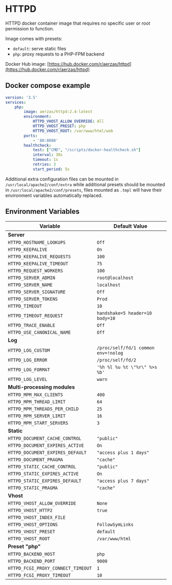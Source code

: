 # HTTPD

HTTPD docker container image that requires no specific user or root permission to function.

Image comes with presets:
- `default`: serve static files
- `php`: proxy requests to a PHP-FPM backend

Docker Hub image: [https://hub.docker.com/r/aerzas/httpd](https://hub.docker.com/r/aerzas/httpd)

## Docker compose example

```yaml
version: '3.5'
services:
    php:
        image: aerzas/httpd:2.4-latest
        environment:
            HTTPD_VHOST_ALLOW_OVERRIDE: All
            HTTPD_VHOST_PRESET: php
            HTTPD_VHOST_ROOT: /var/www/html/web
        ports:
            - '80:8080'
        healthcheck:
            test: ["CMD", "/scripts/docker-healthcheck.sh"]
            interval: 30s
            timeout: 1s
            retries: 3
            start_period: 5s
```

Additional extra configuration files can be mounted in `/usr/local/apache2/conf/extra` while additional presets should
be mounted in `/usr/local/apache2/conf/presets`, files mounted as `.tmpl` will have their environment variables
automatically replaced.

## Environment Variables

| Variable                           | Default Value                       |
|------------------------------------|-------------------------------------|
| **Server**                         |                                     |
| `HTTPD_HOSTNAME_LOOKUPS`           | `Off`                               |
| `HTTPD_KEEPALIVE`                  | `On`                                |
| `HTTPD_KEEPALIVE_REQUESTS`         | `100`                               |
| `HTTPD_KEEPALIVE_TIMEOUT`          | `75`                                |
| `HTTPD_REQUEST_WORKERS`            | `100`                               |
| `HTTPD_SERVER_ADMIN`               | `root@localhost`                    |
| `HTTPD_SERVER_NAME`                | `localhost`                         |
| `HTTPD_SERVER_SIGNATURE`           | `Off`                               |
| `HTTPD_SERVER_TOKENS`              | `Prod`                              |
| `HTTPD_TIMEOUT`                    | `10`                                |
| `HTTPD_TIMEOUT_REQUEST`            | `handshake=5 header=10 body=10`     |
| `HTTPD_TRACE_ENABLE`               | `Off`                               |
| `HTTPD_USE_CANONICAL_NAME`         | `Off`                               |
| **Log**                            |                                     |
| `HTTPD_LOG_CUSTOM`                 | `/proc/self/fd/1 common env=!nolog` |
| `HTTPD_LOG_ERROR`                  | `/proc/self/fd/2`                   |
| `HTTPD_LOG_FORMAT`                 | `'%h %l %u %t \"%r\" %>s %b'`       |
| `HTTPD_LOG_LEVEL`                  | `warn`                              |
| **Multi-processing modules**       |                                     |
| `HTTPD_MPM_MAX_CLIENTS`            | `400`                               |
| `HTTPD_MPM_THREAD_LIMIT`           | `64`                                |
| `HTTPD_MPM_THREADS_PER_CHILD`      | `25`                                |
| `HTTPD_MPM_SERVER_LIMIT`           | `16`                                |
| `HTTPD_MPM_START_SERVERS`          | `3`                                 |
| **Static**                         |                                     |
| `HTTPD_DOCUMENT_CACHE_CONTROL`     | `"public"`                          |
| `HTTPD_DOCUMENT_EXPIRES_ACTIVE`    | `On`                                |
| `HTTPD_DOCUMENT_EXPIRES_DEFAULT`   | `"access plus 1 days"`              |
| `HTTPD_DOCUMENT_PRAGMA`            | `"cache"`                           |
| `HTTPD_STATIC_CACHE_CONTROL`       | `"public"`                          |
| `HTTPD_STATIC_EXPIRES_ACTIVE`      | `On`                                |
| `HTTPD_STATIC_EXPIRES_DEFAULT`     | `"access plus 7 days"`              |
| `HTTPD_STATIC_PRAGMA`              | `"cache"`                           |
| **Vhost**                          |                                     |
| `HTTPD_VHOST_ALLOW_OVERRIDE`       | `None`                              |
| `HTTPD_VHOST_HTTP2`                | `true`                              |
| `HTTPD_VHOST_INDEX_FILE`           |                                     |
| `HTTPD_VHOST_OPTIONS`              | `FollowSymLinks`                    |
| `HTTPD_VHOST_PRESET`               | `default`                           |
| `HTTPD_VHOST_ROOT`                 | `/var/www/html`                     |
| **Preset "php"**                   |                                     |
| `HTTPD_BACKEND_HOST`               | `php`                               |
| `HTTPD_BACKEND_PORT`               | `9000`                              |
| `HTTPD_FCGI_PROXY_CONNECT_TIMEOUT` | `1`                                 |
| `HTTPD_FCGI_PROXY_TIMEOUT`         | `10`                                |
